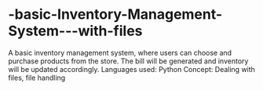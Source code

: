 # -basic-Inventory-Management-System---with-files
A basic inventory management system, where users can choose and purchase products from the store. The bill will be generated and inventory will be updated accordingly.
Languages used: Python
Concept: Dealing with files, file handling
